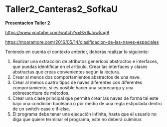 # Taller2_Canteras2_SofkaU

<strong>Presentacion Taller 2</strong>

https://www.youtube.com/watch?v=9zdkJow5ag8

https://moaramore.com/2016/05/14/clasificacion-de-las-naves-espaciales

Teniendo en cuenta el contexto anterior, deberás realizar lo siguiente:

1. Realizar una extracción de atributos genéricos abstractos e interfaces, que puedas identificar en el artículo. Crear las interfaces y clases abstractas que creas      convenientes según la lectura.
2. Crear al menos dos comportamientos abstractos de una nave.
3. Crear al menos cuatro tipos de naves diferentes con diferentes comportamiento, si es posible hacer una sobrecarga y una sobreescritura de métodos.
4. Crear una clase principal que permita crear las naves de forma tal este bajo una condición booleana o por medio de una regla estipulada dentro de un switch-case o if-else.
5. El programa debe tener una ejecución infinita, hasta que el usuario no diga que quiere terminar el programa, este no deberá culminar.
